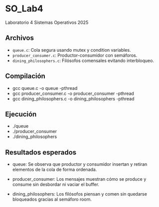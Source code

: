 # SO_Lab4
Laboratorio 4 Sistemas Operativos 2025

## Archivos

- `queue.c`: Cola segura usando mutex y condition variables.
- `producer_consumer.c`: Productor-consumidor con semáforos.
- `dining_philosophers.c`: Filósofos comensales evitando interbloqueo.

## Compilación

- gcc queue.c -o queue -pthread
- gcc producer_consumer.c -o producer_consumer -pthread
- gcc dining_philosophers.c -o dining_philosophers -pthread


## Ejecución

- ./queue
- ./producer_consumer
- ./dining_philosophers


## Resultados esperados

- queue: Se observa que productor y consumidor insertan y retiran elementos de la cola de forma ordenada.

- producer_consumer: Los mensajes muestran cómo se produce y consume sin desbordar ni vaciar el buffer.

- dining_philosophers: Los filósofos piensan y comen sin quedarse bloqueados gracias al semáforo room.
